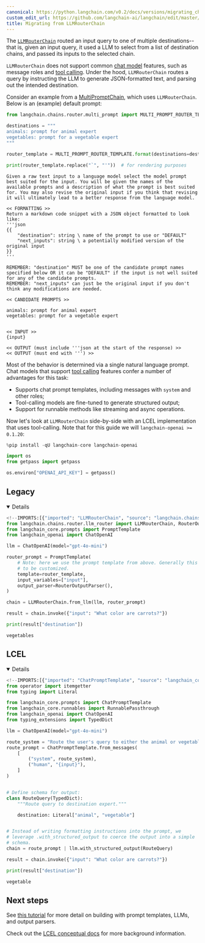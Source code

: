 ```yaml
---
canonical: https://python.langchain.com/v0.2/docs/versions/migrating_chains/llm_router_chain/
custom_edit_url: https://github.com/langchain-ai/langchain/edit/master/docs/docs/versions/migrating_chains/llm_router_chain.ipynb
title: Migrating from LLMRouterChain
---
```


The [`LLMRouterChain`](https://api.python.langchain.com/en/latest/chains/langchain.chains.router.llm_router.LLMRouterChain.html) routed an input query to one of multiple destinations-- that is, given an input query, it used a LLM to select from a list of destination chains, and passed its inputs to the selected chain.

`LLMRouterChain` does not support common [chat model](/docs/concepts/#chat-models) features, such as message roles and [tool calling](/docs/concepts/#functiontool-calling). Under the hood, `LLMRouterChain` routes a query by instructing the LLM to generate JSON-formatted text, and parsing out the intended destination.

Consider an example from a [MultiPromptChain](/docs/versions/migrating_chains/multi_prompt_chain), which uses `LLMRouterChain`. Below is an (example) default prompt:

```python
from langchain.chains.router.multi_prompt import MULTI_PROMPT_ROUTER_TEMPLATE

destinations = """
animals: prompt for animal expert
vegetables: prompt for a vegetable expert
"""

router_template = MULTI_PROMPT_ROUTER_TEMPLATE.format(destinations=destinations)

print(router_template.replace("`", "'"))  # for rendering purposes
```
```output
Given a raw text input to a language model select the model prompt best suited for the input. You will be given the names of the available prompts and a description of what the prompt is best suited for. You may also revise the original input if you think that revising it will ultimately lead to a better response from the language model.

<< FORMATTING >>
Return a markdown code snippet with a JSON object formatted to look like:
'''json
{{
    "destination": string \ name of the prompt to use or "DEFAULT"
    "next_inputs": string \ a potentially modified version of the original input
}}
'''

REMEMBER: "destination" MUST be one of the candidate prompt names specified below OR it can be "DEFAULT" if the input is not well suited for any of the candidate prompts.
REMEMBER: "next_inputs" can just be the original input if you don't think any modifications are needed.

<< CANDIDATE PROMPTS >>

animals: prompt for animal expert
vegetables: prompt for a vegetable expert


<< INPUT >>
{input}

<< OUTPUT (must include '''json at the start of the response) >>
<< OUTPUT (must end with ''') >>
```
Most of the behavior is determined via a single natural language prompt. Chat models that support [tool calling](/docs/how_to/tool_calling/) features confer a number of advantages for this task:

- Supports chat prompt templates, including messages with `system` and other roles;
- Tool-calling models are fine-tuned to generate structured output;
- Support for runnable methods like streaming and async operations.

Now let's look at `LLMRouterChain` side-by-side with an LCEL implementation that uses tool-calling. Note that for this guide we will `langchain-openai >= 0.1.20`:

```python
%pip install -qU langchain-core langchain-openai
```

```python
import os
from getpass import getpass

os.environ["OPENAI_API_KEY"] = getpass()
```

## Legacy

<details open>


```python
<!--IMPORTS:[{"imported": "LLMRouterChain", "source": "langchain.chains.router.llm_router", "docs": "https://api.python.langchain.com/en/latest/chains/langchain.chains.router.llm_router.LLMRouterChain.html", "title": "# Legacy"}, {"imported": "RouterOutputParser", "source": "langchain.chains.router.llm_router", "docs": "https://api.python.langchain.com/en/latest/chains/langchain.chains.router.llm_router.RouterOutputParser.html", "title": "# Legacy"}, {"imported": "PromptTemplate", "source": "langchain_core.prompts", "docs": "https://api.python.langchain.com/en/latest/prompts/langchain_core.prompts.prompt.PromptTemplate.html", "title": "# Legacy"}, {"imported": "ChatOpenAI", "source": "langchain_openai", "docs": "https://api.python.langchain.com/en/latest/chat_models/langchain_openai.chat_models.base.ChatOpenAI.html", "title": "# Legacy"}]-->
from langchain.chains.router.llm_router import LLMRouterChain, RouterOutputParser
from langchain_core.prompts import PromptTemplate
from langchain_openai import ChatOpenAI

llm = ChatOpenAI(model="gpt-4o-mini")

router_prompt = PromptTemplate(
    # Note: here we use the prompt template from above. Generally this would need
    # to be customized.
    template=router_template,
    input_variables=["input"],
    output_parser=RouterOutputParser(),
)

chain = LLMRouterChain.from_llm(llm, router_prompt)
```

```python
result = chain.invoke({"input": "What color are carrots?"})

print(result["destination"])
```
```output
vegetables
```
</details>


## LCEL

<details open>


```python
<!--IMPORTS:[{"imported": "ChatPromptTemplate", "source": "langchain_core.prompts", "docs": "https://api.python.langchain.com/en/latest/prompts/langchain_core.prompts.chat.ChatPromptTemplate.html", "title": "# Legacy"}, {"imported": "RunnablePassthrough", "source": "langchain_core.runnables", "docs": "https://api.python.langchain.com/en/latest/runnables/langchain_core.runnables.passthrough.RunnablePassthrough.html", "title": "# Legacy"}, {"imported": "ChatOpenAI", "source": "langchain_openai", "docs": "https://api.python.langchain.com/en/latest/chat_models/langchain_openai.chat_models.base.ChatOpenAI.html", "title": "# Legacy"}]-->
from operator import itemgetter
from typing import Literal

from langchain_core.prompts import ChatPromptTemplate
from langchain_core.runnables import RunnablePassthrough
from langchain_openai import ChatOpenAI
from typing_extensions import TypedDict

llm = ChatOpenAI(model="gpt-4o-mini")

route_system = "Route the user's query to either the animal or vegetable expert."
route_prompt = ChatPromptTemplate.from_messages(
    [
        ("system", route_system),
        ("human", "{input}"),
    ]
)


# Define schema for output:
class RouteQuery(TypedDict):
    """Route query to destination expert."""

    destination: Literal["animal", "vegetable"]


# Instead of writing formatting instructions into the prompt, we
# leverage .with_structured_output to coerce the output into a simple
# schema.
chain = route_prompt | llm.with_structured_output(RouteQuery)
```

```python
result = chain.invoke({"input": "What color are carrots?"})

print(result["destination"])
```
```output
vegetable
```
</details>


## Next steps

See [this tutorial](/docs/tutorials/llm_chain) for more detail on building with prompt templates, LLMs, and output parsers.

Check out the [LCEL conceptual docs](/docs/concepts/#langchain-expression-language-lcel) for more background information.